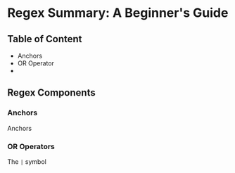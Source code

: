 # Regex Summary: A Beginner's Guide

## Table of Content
- Anchors
- OR Operator
- 

## Regex Components

### Anchors
Anchors

### OR Operators
The `|` symbol